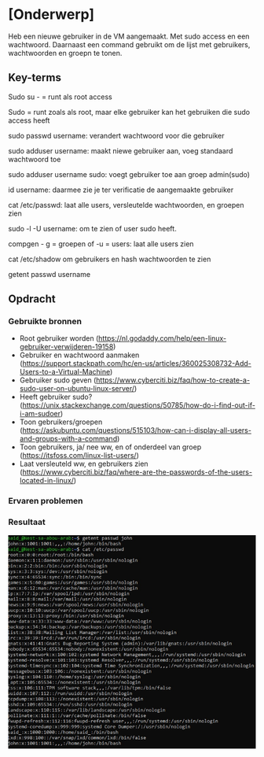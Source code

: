 # [Onderwerp]
Heb een nieuwe gebruiker in de VM aangemaakt. Met sudo access en een wachtwoord. Daarnaast een command gebruikt om de lijst met gebruikers, wachtwoorden en groepn te tonen.

## Key-terms
Sudo su - = runt als root access

Sudo = runt zoals als root, maar elke gebruiker kan het gebruiken die sudo access heeft

sudo passwd username: verandert wachtwoord voor die gebruiker

sudo adduser username: maakt niewe gebruiker aan, voeg standaard wachtwoord toe

sudo adduser username sudo: voegt gebruiker toe aan groep admin(sudo)

id username: daarmee zie je ter verificatie de aangemaakte gebruiker

cat /etc/passwd: laat alle users, versleutelde wachtwoorden, en groepen zien

sudo -l -U username: om te zien of user sudo heeft. 

compgen - g = groepen of -u = users: laat alle users zien

cat /etc/shadow om gebruikers en hash wachtwoorden te zien

getent passwd username 

## Opdracht
### Gebruikte bronnen
* Root gebruiker worden (https://nl.godaddy.com/help/een-linux-gebruiker-verwijderen-19158)
* Gebruiker en wachtwoord aanmaken (https://support.stackpath.com/hc/en-us/articles/360025308732-Add-Users-to-a-Virtual-Machine)
* Gebruiker sudo geven (https://www.cyberciti.biz/faq/how-to-create-a-sudo-user-on-ubuntu-linux-server/)
* Heeft gebruiker sudo? (https://unix.stackexchange.com/questions/50785/how-do-i-find-out-if-i-am-sudoer)
* Toon gebruikers/groepen (https://askubuntu.com/questions/515103/how-can-i-display-all-users-and-groups-with-a-command)
* Toon gebruikers, ja/ nee ww, en of onderdeel van groep (https://itsfoss.com/linux-list-users/)
* Laat versleuteld ww, en gebruikers zien (https://www.cyberciti.biz/faq/where-are-the-passwords-of-the-users-located-in-linux/)

### Ervaren problemen


### Resultaat

![Alt text](../Screenshots/usersandgroupsscreenshot.jpg)